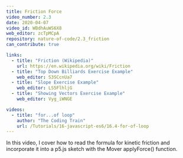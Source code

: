 ```yaml
---
title: Friction Force
video_number: 2.3
date: 2020-04-07
video_id: WBdhAuWS6X8
web_editor: zcTpMCpA
repository: nature-of-code/2.3_friction
can_contribute: true

links:
  - title: "Friction (Wikipedia)"
    url: https://en.wikipedia.org/wiki/Friction
  - title: "Top Down Billiards Exercise Example"
    web_editor: S3SCcnUa7
  - title: "Slope Exercise Example"
    web_editor: LS5FlhljG
  - title: "Showing Vectors Exercise Example"
    web_editor: Vyg_iWNGE

videos:
  - title: "for...of loop"
    author: "The Coding Train"
    url: /Tutorials/16-javascript-es6/16.4-for-of-loop
---
```


In this video, I cover how to read the formula for kinetic friction and incorporate it into a p5.js sketch with the Mover applyForce() function.
